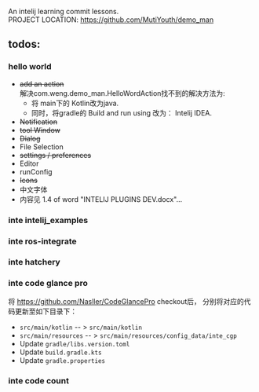 An intelij learning commit lessons.<br/>
PROJECT LOCATION: https://github.com/MutiYouth/demo_man



## todos:
### hello world
* ~~add an action~~ <br/>
  解决com.weng.demo_man.HelloWordAction找不到的解决方法为:
  * 将 main下的 Kotlin改为java.
  * 同时，将gradle的 Build and run using 改为： Intelij IDEA.
* ~~Notification~~
* ~~tool Window~~
* ~~Dialog~~
* File Selection
* ~~settings / preferences~~
* Editor
* runConfig
* ~~Icons~~
* 中文字体
* 内容见 1.4 of word "INTELIJ PLUGINS DEV.docx"... 

### inte intelij_examples

### inte ros-integrate
### inte hatchery
### inte code glance pro
将 https://github.com/Nasller/CodeGlancePro checkout后， 分别将对应的代码更新至如下目录下：
* `src/main/kotlin` -- > `src/main/kotlin`
* `src/main/resources` -- > `src/main/resources/config_data/inte_cgp`
* Update `gradle/libs.version.toml`
* Update `build.gradle.kts`
* Update `gradle.properties`
### inte code count